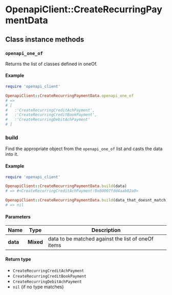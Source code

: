 # OpenapiClient::CreateRecurringPaymentData

## Class instance methods

### `openapi_one_of`

Returns the list of classes defined in oneOf.

#### Example

```ruby
require 'openapi_client'

OpenapiClient::CreateRecurringPaymentData.openapi_one_of
# =>
# [
#   :'CreateRecurringCreditAchPayment',
#   :'CreateRecurringCreditBookPayment',
#   :'CreateRecurringDebitAchPayment'
# ]
```

### build

Find the appropriate object from the `openapi_one_of` list and casts the data into it.

#### Example

```ruby
require 'openapi_client'

OpenapiClient::CreateRecurringPaymentData.build(data)
# => #<CreateRecurringCreditAchPayment:0x00007fdd4aab02a0>

OpenapiClient::CreateRecurringPaymentData.build(data_that_doesnt_match)
# => nil
```

#### Parameters

| Name | Type | Description |
| ---- | ---- | ----------- |
| **data** | **Mixed** | data to be matched against the list of oneOf items |

#### Return type

- `CreateRecurringCreditAchPayment`
- `CreateRecurringCreditBookPayment`
- `CreateRecurringDebitAchPayment`
- `nil` (if no type matches)

